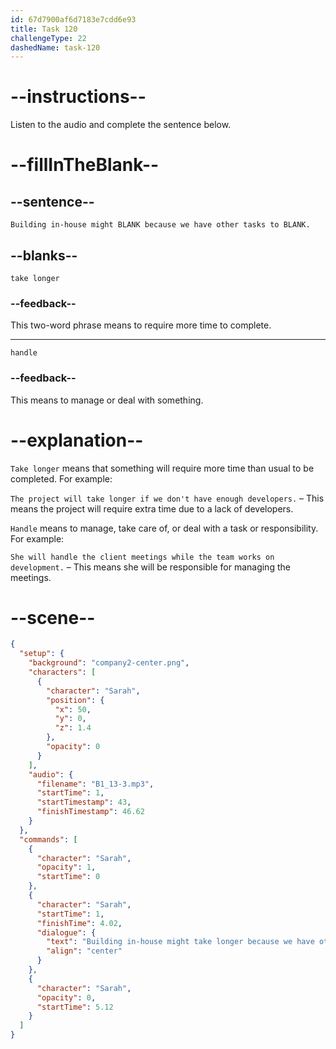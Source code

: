 ```yaml
---
id: 67d7900af6d7183e7cdd6e93
title: Task 120
challengeType: 22
dashedName: task-120
---
```


<!-- (Audio) Sarah: Building in-house might take longer because we have other tasks to handle. -->

# --instructions--

Listen to the audio and complete the sentence below.

# --fillInTheBlank--

## --sentence--

`Building in-house might BLANK because we have other tasks to BLANK.`

## --blanks--

`take longer`

### --feedback--

This two-word phrase means to require more time to complete.  

---

`handle`

### --feedback--

This means to manage or deal with something.  

# --explanation--

`Take longer` means that something will require more time than usual to be completed. For example:

`The project will take longer if we don't have enough developers.` – This means the project will require extra time due to a lack of developers.  

`Handle` means to manage, take care of, or deal with a task or responsibility. For example:

`She will handle the client meetings while the team works on development.` – This means she will be responsible for managing the meetings.  

# --scene--

```json
{
  "setup": {
    "background": "company2-center.png",
    "characters": [
      {
        "character": "Sarah",
        "position": {
          "x": 50,
          "y": 0,
          "z": 1.4
        },
        "opacity": 0
      }
    ],
    "audio": {
      "filename": "B1_13-3.mp3",
      "startTime": 1,
      "startTimestamp": 43,
      "finishTimestamp": 46.62
    }
  },
  "commands": [
    {
      "character": "Sarah",
      "opacity": 1,
      "startTime": 0
    },
    {
      "character": "Sarah",
      "startTime": 1,
      "finishTime": 4.02,
      "dialogue": {
        "text": "Building in-house might take longer because we have other tasks to handle.",
        "align": "center"
      }
    },
    {
      "character": "Sarah",
      "opacity": 0,
      "startTime": 5.12
    }
  ]
}
```
